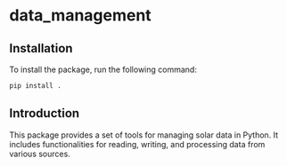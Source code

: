 # data_management

## Installation
To install the package, run the following command:

```bash
pip install .
```

## Introduction
This package provides a set of tools for managing solar data in Python. It includes functionalities for reading, writing, and processing data from various sources.